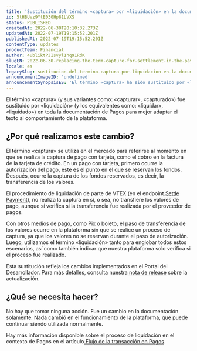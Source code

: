 ```yaml
---
title: 'Sustitución del término «captura» por «liquidación» en la documentación de Pagos'
id: 5tHBUvz9YtE030Hp81LVXS
status: PUBLISHED
createdAt: 2022-06-30T20:10:32.273Z
updatedAt: 2022-07-19T19:15:52.201Z
publishedAt: 2022-07-19T19:15:52.201Z
contentType: updates
productTeam: Financial
author: 4ubliktPJIsvyl1hq91RdK
slugEN: 2022-06-30-replacing-the-term-capture-for-settlement-in-the-payments-documentation
locale: es
legacySlug: sustitucion-del-termino-captura-por-liquidacion-en-la-documentacion-de-pagos
announcementImageID: 'undefined'
announcementSynopsisES: 'El término «captura» ha sido sustituido por «liquidación» en toda la documentación en el contexto de Pagos'
---
```


El término «captura» (y sus variantes como: «capturar», «capturado») fue sustituido por «liquidación» (y los equivalentes como: «liquidar», «liquidado») en toda la documentación de Pagos para mejor adaptar el texto al comportamiento de la plataforma.

## ¿Por qué realizamos este cambio?

El término «captura» se utiliza en el mercado para referirse al momento en que se realiza la captura de pago con tarjeta, como el cobro en la factura de la tarjeta de crédito. En un pago con tarjeta, primero ocurre la autorización del pago, este es el punto en el que se reservan los fondos. Después, ocurre la captura de los fondos reservados, es decir, la transferencia de los valores.

El procedimiento de liquidación de parte de VTEX (en el endpoint[ Settle Payment](https://developers.vtex.com/vtex-rest-api/reference/settlepayment)), no realiza la captura en sí, o sea, no transfiere los valores de pago, aunque sí verifica si la transferencia fue realizada por el proveedor de pagos.

Con otros medios de pago, como Pix o boleto, el paso de transferencia de los valores ocurre en la plataforma sin que se realice un proceso de captura, ya que los valores no se reservan durante el paso de autorización. Luego, utilizamos el término «liquidación» tanto para englobar todos estos escenarios, así como también indicar que nuestra plataforma solo verifica si el proceso fue realizado.

Esta sustitución refleja los cambios implementados en el Portal del Desarrollador. Para más detalles, consulta nuestra[ nota de release](https://developers.vtex.com/vtex-developer-docs/changelog/replace-capture-term-for-settlement-in-the-payment-provider-protocol) sobre la actualización.

## ¿Qué se necesita hacer?

No hay que tomar ninguna acción. Fue un cambio en la documentación solamente. Nada cambió en el funcionamiento de la plataforma, que puede continuar siendo utilizada normalmente.

Hay más información disponible sobre el proceso de liquidación en el contexto de Pagos en el artículo[ Flujo de la transacción en Pagos](/es/tutorial/fluxo-da-transacao-no-pagamentos--Er2oWmqPIWWyeIy4IoEoQ).
